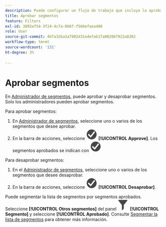 ```yaml
---
description: Puede configurar un flujo de trabajo que incluya la aprobación de segmentos para varios niveles de aplicación, para departamentos específicos o para grupos, y coherente con las políticas de creación de informes.
title: Aprobar segmentos
feature: Filters
exl-id: 3892ef54-3f24-4c7a-868f-f566efaea400
role: User
source-git-commit: 4bfa32ba3a7902d31edefab17a00206f922a8382
workflow-type: tm+mt
source-wordcount: '131'
ht-degree: 3%

---
```


# Aprobar segmentos

En [Administrador de segmentos](manage-filters.md), puede aprobar y desaprobar segmentos. Solo los administradores pueden aprobar segmentos.

Para aprobar segmentos:

1. En [Administrador de segmentos](manage-filters.md), seleccione uno o varios de los segmentos que desee aprobar.
1. En la barra de acciones, seleccione ![CheckmarkCircle](/help/assets/icons/CheckmarkCircle.svg) **[!UICONTROL Approve]**. Los segmentos aprobados se indican con ![CheckmarkCircle](/help/assets/icons/CheckmarkCircle.svg)

Para desaprobar segmentos:

1. En el [Administrador de segmentos](manage-filters.md), seleccione uno o varios de los segmentos que desee desaprobar.
1. En la barra de acciones, seleccione ![CheckmarkCircle](/help/assets/icons/CheckmarkCircle.svg) **[!UICONTROL Desaprobar]**.


Puede segmentar la lista de segmentos por segmentos aprobados. Seleccione **[!UICONTROL Otros segmentos]** del panel ![Segmento](/help/assets/icons/Filter.svg) **[!UICONTROL Segmento]** y seleccione **[!UICONTROL Aprobado]**. Consulte [Segmentar la lista de segmentos](/help/components/filters/filters-filter.md) para obtener más información.
